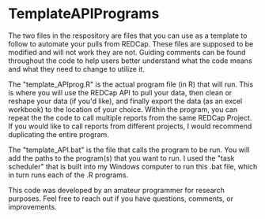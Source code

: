 # TemplateAPIPrograms
The two files in the respository are files that you can use as a template to follow to automate your pulls from REDCap. These files are supposed to be modified and will not work they are not. Guiding comments can be found throughout the code to help users better understand what the code means and what they need to change to utilize it.

The "template_APIprog.R" is the actual program file (in R) that will run. This is where you will use the REDCap API to pull your data, then clean or reshape your data (if you'd like), and finally export the data (as an excel workbook) to the location of your choice. Within the program, you can repeat the the code to call multiple reports from the same REDCap Project. If you would like to call reports from different projects, I would recommend duplicating the entire program. 

The "template_API.bat" is the file that calls the program to be run. You will add the paths to the program(s) that you want to run. I used the "task scheduler" that is built into my Windows computer to run this .bat file, which in turn runs each of the .R programs.

This code was developed by an amateur programmer for research purposes. Feel free to reach out if you have questions, comments, or improvements. 
